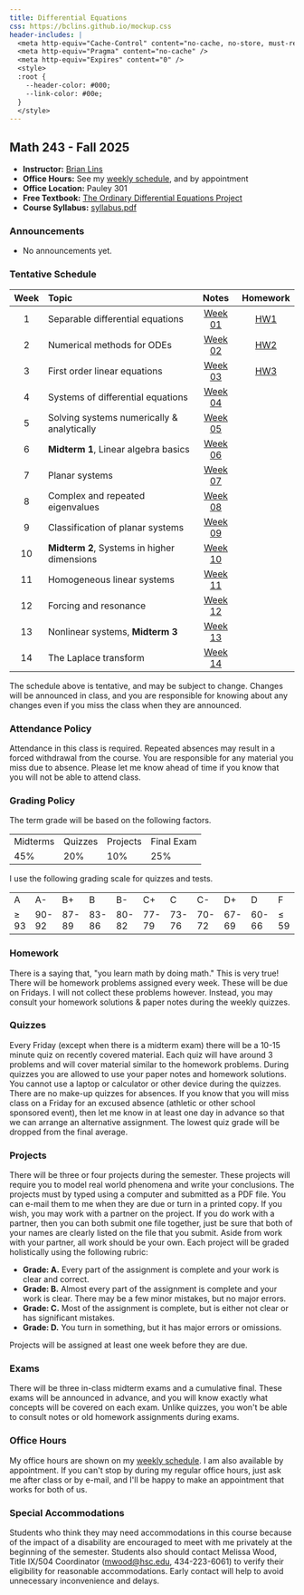 ```yaml
---
title: Differential Equations
css: https://bclins.github.io/mockup.css
header-includes: |
  <meta http-equiv="Cache-Control" content="no-cache, no-store, must-revalidate" />
  <meta http-equiv="Pragma" content="no-cache" />
  <meta http-equiv="Expires" content="0" />
  <style>
  :root {
    --header-color:	#000; 
    --link-color: #00e; 
  }
  </style>
---
```


## Math 243 - Fall 2025

* **Instructor:** [Brian Lins](https://bclins.github.io) 
* **Office Hours:** See my [weekly schedule](https://bclins.github.io/index.html#weekly-schedule), and by appointment
* **Office Location:** Pauley 301
* **Free Textbook:** [The Ordinary Differential Equations Project](https://judsonbooks.org/odeproject/odeproject-html/odeproject.html)
* **Course Syllabus:** [syllabus.pdf](syllabus.pdf)


### Announcements

* No announcements yet.

### Tentative Schedule

Week | Topic                      | Notes | Homework
:---:|:---------------------------|:-----:|:--------:
1  | Separable differential equations               | [Week 01](notes.html#week-1-notes)  | [HW1](HW/HW1.pdf)
2  | Numerical methods for ODEs                     | [Week 02](notes.html#week-2-notes)  | [HW2](HW/HW2.pdf)
3  | First order linear equations                   | [Week 03](notes.html#week-3-notes)  | [HW3](HW/HW3.pdf)
4  | Systems of differential equations              | [Week 04](notes.html#week-4-notes)  |
5  | Solving systems numerically & analytically     | [Week 05](notes.html#week-5-notes)  |
6  | **Midterm 1**, Linear algebra basics           | [Week 06](notes.html#week-6-notes)  |
7  | Planar systems                                 | [Week 07](notes.html#week-7-notes)  |
8  | Complex and repeated eigenvalues               | [Week 08](notes.html#week-8-notes)  |
9  | Classification of planar systems               | [Week 09](notes.html#week-9-notes)  |
10 | **Midterm 2**, Systems in higher dimensions    | [Week 10](notes.html#week-10-notes) | 
11 | Homogeneous linear systems                     | [Week 11](notes.html#week-11-notes) | 
12 | Forcing and resonance                          | [Week 12](notes.html#week-12-notes) | 
13 | Nonlinear systems, **Midterm 3**               | [Week 13](notes.html#week-13-notes) | 
14 | The Laplace transform                          | [Week 14](notes.html#week-14-notes) |

The schedule above is tentative, and may be subject to change. Changes will be announced in class, and you are responsible for knowing about any changes even if you miss the class when they are announced. 

### Attendance Policy

Attendance in this class is required. Repeated absences may result in a forced withdrawal from the course. You are responsible for any material you miss due to absence. Please let me know ahead of time if you know that you will not be able to attend class.

### Grading Policy

The term grade will be based on the following factors.

<!--
| Component &nbsp; &nbsp;  | Proportion  &nbsp; &nbsp;|
| :--- | :---: |
| Midterms  | 45% |
| Projects | 10% |
| Quizzes | 20% |
| Final Exam | 25% |  
-->

<table class="bordered">
<tr><td>Midterms</td><td>Quizzes</td><td>Projects</td><td>Final Exam</td></tr>
<tr><td>45%</td><td>20%</td><td>10%</td><td>25%</td></tr>
</table>

I use the following grading scale for quizzes and tests. 

<!--
| Letter Grade | Percentage |
| :---: | :---: | 
| A | 93 - 100 |
| A- | 90 - 92 |
| B+ | 87 - 89 |
| B | 83 - 86 | 
| B- | 80 - 82 | 
| C+ | 77 - 79 | 
| C | 73 - 76 | 
| C- | 70 - 72 | 
| D+ | 67 - 69 |
| D | 60 - 66 | 
| F | 0 - 59 |
-->

<table class="bordered">
<tr><td>A</td><td>A-</td><td>B+</td><td>B</td><td>B-</td><td>C+</td><td>C</td><td>C-</td><td>D+</td><td>D</td><td>F</td></tr>
<tr><td>≥ 93</td><td>90-92</td><td>87-89</td><td>83-86</td><td>80-82</td><td>77-79</td><td>73-76</td><td>70-72</td><td>67-69</td><td>60-66</td><td>≤ 59</td></tr>
</table>

### Homework
  
There is a saying that, "you learn math by doing math." This is very true! There will be homework problems assigned every week. These will be due on Fridays. I will not collect these problems however. Instead, you may consult your homework solutions & paper notes during the weekly quizzes.  

### Quizzes

Every Friday (except when there is a midterm exam) there will be a 10-15 minute quiz on recently covered material. Each quiz will have around 3 problems and will cover material similar to the homework problems. During quizzes you are allowed to use your paper notes and homework solutions. You cannot use a laptop or calculator or other device during the quizzes.  There are no make-up quizzes for absences. If you know that you will miss class on a Friday for an excused absence (athletic or other school sponsored event), then let me know in at least one day in advance so that we can arrange an alternative assignment. The lowest quiz grade will be dropped from the final average.

### Projects

There will be three or four projects during the semester. These projects will require you to model real world phenomena and write your conclusions. The projects must by typed using a computer and submitted as a PDF file. You can e-mail them to me when they are due or turn in a printed copy. If you wish, you may work with a partner on the project. If you do work with a partner, then you can both submit one file together, just be sure that both of your names are clearly listed on the file that you submit. Aside from work with your partner, all work should be your own. Each project will be graded holistically using the following rubric:

* **Grade: A.** Every part of the assignment is complete and your work is clear and correct.  
* **Grade: B.** Almost every part of the assignment is complete and your work is clear. There may be a few minor mistakes, but no major errors.  
* **Grade: C.** Most of the assignment is complete, but is either not clear or has significant mistakes.
* **Grade: D.** You turn in something, but it has major errors or omissions.  
 
Projects will be assigned at least one week before they are due.  



### Exams

There will be three in-class midterm exams and a cumulative final. These exams will be announced in advance, and you will know exactly what concepts will be covered on each exam.  Unlike quizzes, you won't be able to consult notes or old homework assignments during exams. 


### Office Hours

My office hours are shown on my [weekly schedule](https://bclins.github.io/index.html#weekly-schedule).  I am also available by appointment. If you can't stop by during my regular office hours, just ask me after class or by e-mail, and I'll be happy to make an appointment that works for both of us.  


### Special Accommodations

Students who think they may need accommodations in this course because of the impact of a disability are encouraged to meet with me privately at the beginning of the semester. Students also should contact Melissa Wood, Title IX/504 Coordinator (mwood@hsc.edu, 434-223-6061) to verify their eligibility for reasonable accommodations. Early contact will help to avoid unnecessary inconvenience and delays.



<br>
<br>
<br>
<br>
<br>
<br>
<br>
<br>
